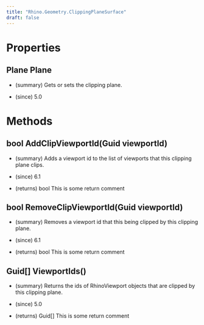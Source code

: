 ```yaml
---
title: "Rhino.Geometry.ClippingPlaneSurface"
draft: false
---
```


# Properties
## Plane Plane
- (summary) 
     Gets or sets the clipping plane.
     
- (since) 5.0
# Methods
## bool AddClipViewportId(Guid viewportId)
- (summary) 
     Adds a viewport id to the list of viewports that this clipping plane clips.
     
- (since) 6.1
- (returns) bool This is some return comment
## bool RemoveClipViewportId(Guid viewportId)
- (summary) 
     Removes a viewport id that this being clipped by this clipping plane.
     
- (since) 6.1
- (returns) bool This is some return comment
## Guid[] ViewportIds()
- (summary) 
     Returns the ids of RhinoViewport objects that are clipped by this clipping plane.
     
- (since) 5.0
- (returns) Guid[] This is some return comment

